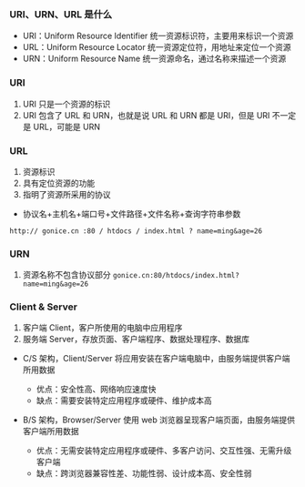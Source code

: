 ### URI、URN、URL 是什么

- URI：Uniform Resource Identifier 统一资源标识符，主要用来标识一个资源
- URL：Uniform Resource Locator 统一资源定位符，用地址来定位一个资源
- URN：Uniform Resource Name 统一资源命名，通过名称来描述一个资源

### URI

1. URI 只是一个资源的标识
2. URI 包含了 URL 和 URN，也就是说 URL 和 URN 都是 URI，但是 URI 不一定是 URL，可能是 URN

### URL

1. 资源标识
2. 具有定位资源的功能
3. 指明了资源所采用的协议

- 协议名+主机名+端口号+文件路径+文件名称+查询字符串参数

```
http:// gonice.cn :80 / htdocs / index.html ? name=ming&age=26
```

### URN

1. 资源名称不包含协议部分 `gonice.cn:80/htdocs/index.html?name=ming&age=26`

### Client & Server

1. 客户端 Client，客户所使用的电脑中应用程序
2. 服务端 Server，存放页面、客户端程序、数据处理程序、数据库

- C/S 架构，Client/Server 将应用安装在客户端电脑中，由服务端提供客户端所用数据

  - 优点：安全性高、网络响应速度快
  - 缺点：需要安装特定应用程序或硬件、维护成本高

- B/S 架构，Browser/Server 使用 web 浏览器呈现客户端页面，由服务端提供客户端所用数据

  - 优点：无需安装特定应用程序或硬件、多客户访问、交互性强、无需升级客户端
  - 缺点：跨浏览器兼容性差、功能性弱、设计成本高、安全性弱

